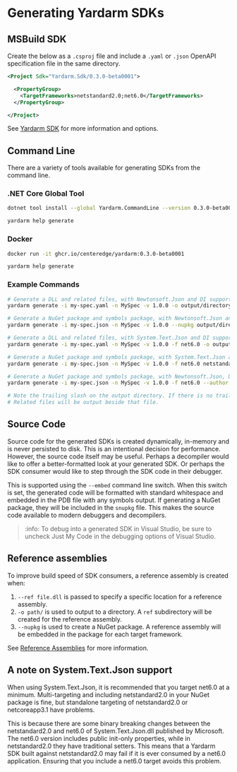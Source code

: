 # Generating Yardarm SDKs

## MSBuild SDK

Create the below as a `.csproj` file and include a `.yaml` or `.json` OpenAPI specification
file in the same directory.

```xml
<Project Sdk="Yardarm.Sdk/0.3.0-beta0001">

  <PropertyGroup>
    <TargetFrameworks>netstandard2.0;net6.0</TargetFrameworks>
  </PropertyGroup>

</Project>
```

See [Yardarm SDK](./yardarm-sdk.md) for more information and options.

## Command Line

There are a variety of tools available for generating SDKs from the command line.

### .NET Core Global Tool

```sh
dotnet tool install --global Yardarm.CommandLine --version 0.3.0-beta0001

yardarm help generate
```

### Docker

```sh
docker run -it ghcr.io/centeredge/yardarm:0.3.0-beta0001

yardarm help generate
```

### Example Commands

```sh
# Generate a DLL and related files, with Newtonsoft.Json and DI support
yardarm generate -i my-spec.yaml -n MySpec -v 1.0.0 -o output/directory/ -x Yardarm.NewtonsoftJson Yardarm.MicrosoftExtensionsHttp

# Generate a NuGet package and symbols package, with Newtonsoft.Json and DI support
yardarm generate -i my-spec.json -n MySpec -v 1.0.0 --nupkg output/directory/ -x Yardarm.NewtonsoftJson Yardarm.MicrosoftExtensionsHttp

# Generate a DLL and related files, with System.Text.Json and DI support targeting net6.0
yardarm generate -i my-spec.yaml -n MySpec -v 1.0.0 -f net6.0 -o output/directory/ -x Yardarm.SystemTextJson Yardarm.MicrosoftExtensionsHttp

# Generate a NuGet package and symbols package, with System.Text.Json and DI support targeting net6.0 and netstandard2.0
yardarm generate -i my-spec.json -n MySpec -v 1.0.0 -f net6.0 netstandard2.0 --nupkg output/directory/ -x Yardarm.SystemTextJson Yardarm.MicrosoftExtensionsHttp

# Generate a NuGet package and symbols package, with Newtonsoft.Json, DI support targeting net6.0 and author name and description
yardarm generate -i my-spec.json -n MySpec -v 1.0.0 -f net6.0 --author "Some Name Here" --description "Some description here" --nupkg output/directory/ -x Yardarm.NewtonsoftJson Yardarm.MicrosoftExtensionsHttp

# Note the trailing slash on the output directory. If there is no trailing slash, it is assumed to be a DLL or nupkg file name.
# Related files will be output beside that file.
```

## Source Code

Source code for the generated SDKs is created dynamically, in-memory and is never persisted
to disk. This is an intentional decision for performance. However, the source code itself
may be useful. Perhaps a decompiler would like to offer a better-formatted look at your
generated SDK. Or perhaps the SDK consumer would like to step through the SDK code in their
debugger.

This is supported using the `--embed` command line switch. When this switch is set, the generated
code will be formatted with standard whitespace and embedded in the PDB file with any symbols
output. If generating a NuGet package, they will be included in the `snupkg` file. This makes
the source code available to modern debuggers and decompilers.

> :info: To debug into a generated SDK in Visual Studio, be sure to uncheck Just My Code in the
> debugging options of Visual Studio.

## Reference assemblies

To improve build speed of SDK consumers, a reference assembly is created when:

1. `--ref file.dll` is passed to specify a specific location for a reference assembly.
2. `-o path/` is used to output to a directory. A `ref` subdirectory will be created for the reference assembly.
3. `--nupkg` is  used to create a NuGet package. A reference assembly will be embedded in the package for each target framework.

See [Reference Assemblies](https://docs.microsoft.com/en-us/dotnet/standard/assembly/reference-assemblies) for more
information.

## A note on System.Text.Json support

When using System.Text.Json, it is recommended that you target net6.0 at a minimum. Multi-targeting and including
netstandard2.0 in your NuGet package is fine, but standalone targeting of netstandard2.0 or netcoreapp3.1 have problems.

This is because there are some binary breaking changes between the netstandard2.0 and net6.0 of System.Text.Json.dll
published by Microsoft. The net6.0 version includes public init-only properties, while in netstandard2.0 they have
traditional setters. This means that a Yardarm SDK built against netstandard2.0 may fail if it is ever consumed by a
net6.0 application. Ensuring that you include a net6.0 target avoids this problem.
